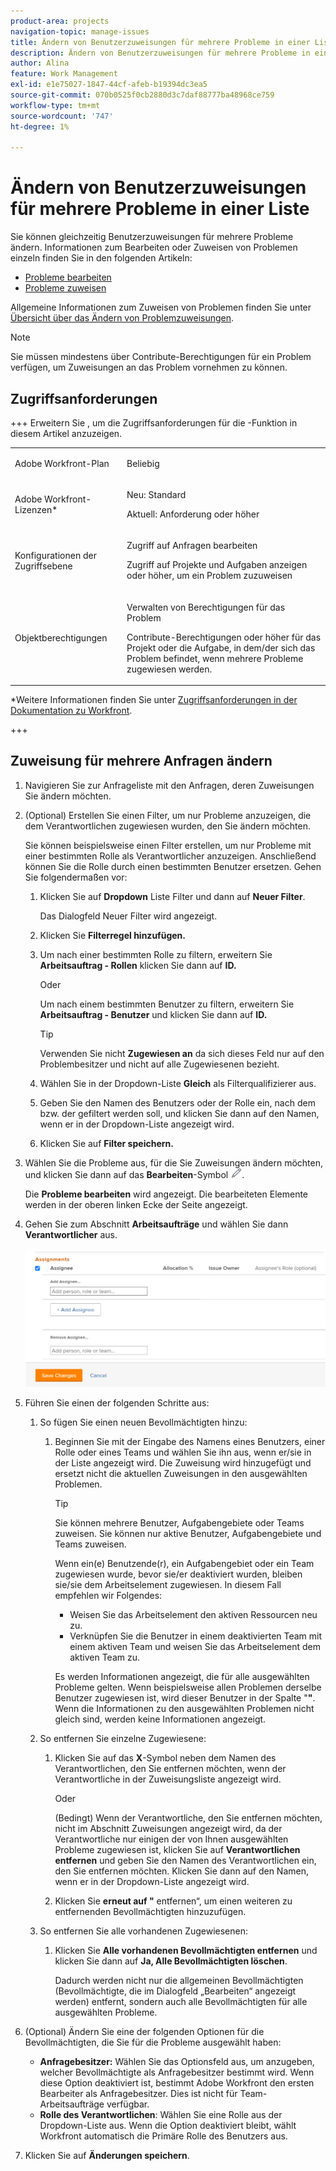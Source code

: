 ```yaml
---
product-area: projects
navigation-topic: manage-issues
title: Ändern von Benutzerzuweisungen für mehrere Probleme in einer Liste
description: Ändern von Benutzerzuweisungen für mehrere Probleme in einer Liste
author: Alina
feature: Work Management
exl-id: e1e75027-1847-44cf-afeb-b19394dc3ea5
source-git-commit: 070b0525f0cb2880d3c7daf88777ba48968ce759
workflow-type: tm+mt
source-wordcount: '747'
ht-degree: 1%

---
```


# Ändern von Benutzerzuweisungen für mehrere Probleme in einer Liste

<!--Audited: 07/2024-->
<!--
<p data-mc-conditions="QuicksilverOrClassic.Draft mode">(NOTE: similar article exists for tasks)</p>
-->

Sie können gleichzeitig Benutzerzuweisungen für mehrere Probleme ändern. Informationen zum Bearbeiten oder Zuweisen von Problemen einzeln finden Sie in den folgenden Artikeln:

* [Probleme bearbeiten](../../../manage-work/issues/manage-issues/edit-issues.md)
* [Probleme zuweisen](../../../manage-work/issues/manage-issues/assign-issues.md)

Allgemeine Informationen zum Zuweisen von Problemen finden Sie unter [Übersicht über das Ändern von Problemzuweisungen](../../../manage-work/issues/manage-issues/modify-issue-assignments-overview.md).

>[!NOTE]
>
>Sie müssen mindestens über Contribute-Berechtigungen für ein Problem verfügen, um Zuweisungen an das Problem vornehmen zu können.

## Zugriffsanforderungen

+++ Erweitern Sie , um die Zugriffsanforderungen für die -Funktion in diesem Artikel anzuzeigen.

<table style="table-layout:auto"> 
 <col> 
 <col> 
 <tbody> 
  <tr> 
   <td role="rowheader">Adobe Workfront-Plan</td> 
   <td> <p>Beliebig </p> </td> 
  </tr> 
  <tr> 
   <td role="rowheader">Adobe Workfront-Lizenzen*</td> 
   <td> <p>Neu: Standard </p>
   <p>Aktuell: Anforderung oder höher</p> </td> 
  </tr> 
  <tr> 
   <td role="rowheader">Konfigurationen der Zugriffsebene</td> 
   <td> <p>Zugriff auf Anfragen bearbeiten</p> <p>Zugriff auf Projekte und Aufgaben anzeigen oder höher, um ein Problem zuzuweisen</p> </td> 
  </tr> 
  <tr> 
   <td role="rowheader">Objektberechtigungen</td> 
   <td> <p>Verwalten von Berechtigungen für das Problem</p> <p>Contribute-Berechtigungen oder höher für das Projekt oder die Aufgabe, in dem/der sich das Problem befindet, wenn mehrere Probleme zugewiesen werden.</p>  </td> 
  </tr> 
 </tbody> 
</table>

*Weitere Informationen finden Sie unter [Zugriffsanforderungen in der Dokumentation zu Workfront](/help/quicksilver/administration-and-setup/add-users/access-levels-and-object-permissions/access-level-requirements-in-documentation.md).

+++

<!--
<div data-mc-conditions="QuicksilverOrClassic.Draft mode">
<h2>When to modify user assignments on issues</h2>
<p>(NOTE:&nbsp;drafted and moved to the overview article: Modify issue assignments overview)</p>
<p>You might want to modify the user assignments for multiple issues for a variety of&nbsp;reasons, including the following:</p>
<ul>
<li>Users join or leave&nbsp;your team</li>
<li>A user takes a vacation that extends beyond the issue&nbsp;due dates</li>
<li>A specific role or user is set as the assignee for multiple issues and you want to quickly modify all items to be assigned to a different user or role</li>
</ul>
</div>
-->

## Zuweisung für mehrere Anfragen ändern

1. Navigieren Sie zur Anfrageliste mit den Anfragen, deren Zuweisungen Sie ändern möchten.
1. (Optional) Erstellen Sie einen Filter, um nur Probleme anzuzeigen, die dem Verantwortlichen zugewiesen wurden, den Sie ändern möchten.

   Sie können beispielsweise einen Filter erstellen, um nur Probleme mit einer bestimmten Rolle als Verantwortlicher anzuzeigen. Anschließend können Sie die Rolle durch einen bestimmten Benutzer ersetzen. Gehen Sie folgendermaßen vor:

   1. Klicken Sie auf **Dropdown** Liste Filter und dann auf **Neuer Filter**.

      Das Dialogfeld Neuer Filter wird angezeigt.

   1. Klicken Sie **Filterregel hinzufügen.**
   1. Um nach einer bestimmten Rolle zu filtern, erweitern Sie **Arbeitsauftrag - Rollen** klicken Sie dann auf **ID.**

      Oder

      Um nach einem bestimmten Benutzer zu filtern, erweitern Sie **Arbeitsauftrag - Benutzer** und klicken Sie dann auf **ID.**

      >[!TIP]
      >
      >Verwenden Sie nicht **Zugewiesen an** da sich dieses Feld nur auf den Problembesitzer und nicht auf alle Zugewiesenen bezieht.

   1. Wählen Sie in der Dropdown-Liste **Gleich** als Filterqualifizierer aus.
   1. Geben Sie den Namen des Benutzers oder der Rolle ein, nach dem bzw. der gefiltert werden soll, und klicken Sie dann auf den Namen, wenn er in der Dropdown-Liste angezeigt wird.
   1. Klicken Sie auf **Filter speichern.**

1. Wählen Sie die Probleme aus, für die Sie Zuweisungen ändern möchten, und klicken Sie dann auf das **Bearbeiten**-Symbol ![](assets/qs-edit-icon.png).

   Die **Probleme bearbeiten** wird angezeigt. Die bearbeiteten Elemente werden in der oberen linken Ecke der Seite angezeigt.

1. Gehen Sie zum Abschnitt **Arbeitsaufträge** und wählen Sie dann **Verantwortlicher** aus.

   ![](assets/classic-assignmens-area-on-edit-box-350x119.png)

1. Führen Sie einen der folgenden Schritte aus:

   1. So fügen Sie einen neuen Bevollmächtigten hinzu:

      1. Beginnen Sie mit der Eingabe des Namens eines Benutzers, einer Rolle oder eines Teams und wählen Sie ihn aus, wenn er/sie in der Liste angezeigt wird. Die Zuweisung wird hinzugefügt und ersetzt nicht die aktuellen Zuweisungen in den ausgewählten Problemen.

         >[!TIP]
         >
         >Sie können mehrere Benutzer, Aufgabengebiete oder Teams zuweisen. Sie können nur aktive Benutzer, Aufgabengebiete und Teams zuweisen.
         >
         >Wenn ein(e) Benutzende(r), ein Aufgabengebiet oder ein Team zugewiesen wurde, bevor sie/er deaktiviert wurden, bleiben sie/sie dem Arbeitselement zugewiesen. In diesem Fall empfehlen wir Folgendes:
         >
         >* Weisen Sie das Arbeitselement den aktiven Ressourcen neu zu.
         >* Verknüpfen Sie die Benutzer in einem deaktivierten Team mit einem aktiven Team und weisen Sie das Arbeitselement dem aktiven Team zu.

         Es werden Informationen angezeigt, die für alle ausgewählten Probleme gelten. Wenn beispielsweise allen Problemen derselbe Benutzer zugewiesen ist, wird dieser Benutzer in der Spalte &quot;**&quot;**. Wenn die Informationen zu den ausgewählten Problemen nicht gleich sind, werden keine Informationen angezeigt.

   1. So entfernen Sie einzelne Zugewiesene:

      1. Klicken Sie auf das **X**-Symbol neben dem Namen des Verantwortlichen, den Sie entfernen möchten, wenn der Verantwortliche in der Zuweisungsliste angezeigt wird.

         Oder

         (Bedingt) Wenn der Verantwortliche, den Sie entfernen möchten, nicht im Abschnitt Zuweisungen angezeigt wird, da der Verantwortliche nur einigen der von Ihnen ausgewählten Probleme zugewiesen ist, klicken Sie auf **Verantwortlichen entfernen** und geben Sie den Namen des Verantwortlichen ein, den Sie entfernen möchten. Klicken Sie dann auf den Namen, wenn er in der Dropdown-Liste angezeigt wird.

      1. Klicken Sie **erneut auf &quot;** entfernen“, um einen weiteren zu entfernenden Bevollmächtigten hinzuzufügen.

   1. So entfernen Sie alle vorhandenen Zugewiesenen:

      1. Klicken Sie **Alle vorhandenen Bevollmächtigten entfernen** und klicken Sie dann auf **Ja, Alle Bevollmächtigten löschen**.

         Dadurch werden nicht nur die allgemeinen Bevollmächtigten (Bevollmächtigte, die im Dialogfeld „Bearbeiten“ angezeigt werden) entfernt, sondern auch alle Bevollmächtigten für alle ausgewählten Probleme.

1. (Optional) Ändern Sie eine der folgenden Optionen für die Bevollmächtigten, die Sie für die Probleme ausgewählt haben:

   * **Anfragebesitzer:** Wählen Sie das Optionsfeld aus, um anzugeben, welcher Bevollmächtigte als Anfragebesitzer bestimmt wird. Wenn diese Option deaktiviert ist, bestimmt Adobe Workfront den ersten Bearbeiter als Anfragebesitzer. Dies ist nicht für Team-Arbeitsaufträge verfügbar.
   * **Rolle des Verantwortlichen**: Wählen Sie eine Rolle aus der Dropdown-Liste aus. Wenn die Option deaktiviert bleibt, wählt Workfront automatisch die Primäre Rolle des Benutzers aus.

1. Klicken Sie auf **Änderungen speichern**.
